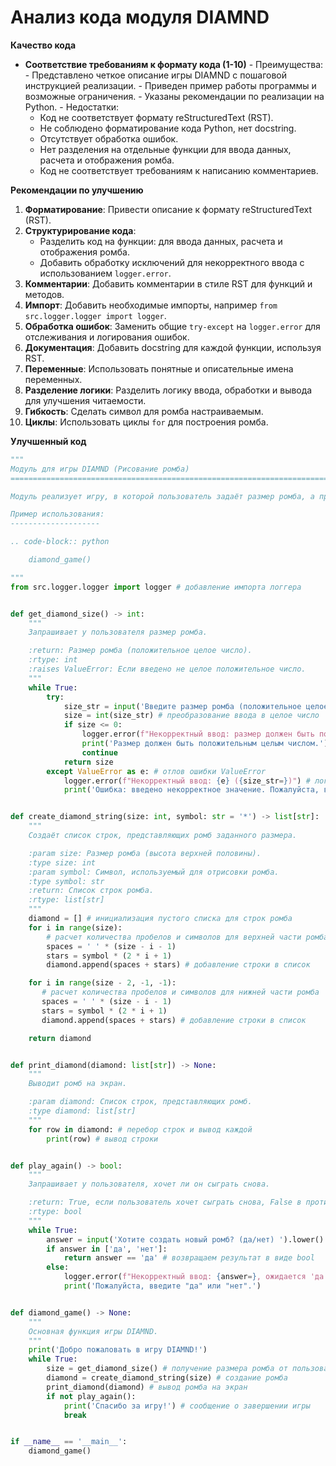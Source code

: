 # Анализ кода модуля DIAMND

**Качество кода**
  -  **Соответствие требованиям к формату кода (1-10)**
    -  Преимущества:
         -   Представлено четкое описание игры DIAMND с пошаговой инструкцией реализации.
         -  Приведен пример работы программы и возможные ограничения.
         -  Указаны рекомендации по реализации на Python.
    -  Недостатки:
        -   Код не соответствует формату reStructuredText (RST).
        -  Не соблюдено форматирование кода Python, нет docstring.
        -  Отсутствует обработка ошибок.
        -  Нет разделения на отдельные функции для ввода данных, расчета и отображения ромба.
        -   Код не соответствует требованиям к написанию комментариев.

**Рекомендации по улучшению**

1.  **Форматирование**: Привести описание к формату reStructuredText (RST).
2.  **Структурирование кода**:
    - Разделить код на функции: для ввода данных, расчета и отображения ромба.
    -  Добавить обработку исключений для некорректного ввода с использованием `logger.error`.
3.  **Комментарии**: Добавить комментарии в стиле RST для функций и методов.
4.  **Импорт**: Добавить необходимые импорты, например `from src.logger.logger import logger`.
5.  **Обработка ошибок**: Заменить общие `try-except` на `logger.error` для отслеживания и логирования ошибок.
6.  **Документация**: Добавить docstring для каждой функции, используя RST.
7.  **Переменные**: Использовать понятные и описательные имена переменных.
8.  **Разделение логики**: Разделить логику ввода, обработки и вывода для улучшения читаемости.
9.  **Гибкость**: Сделать символ для ромба настраиваемым.
10. **Циклы**: Использовать циклы `for` для построения ромба.

**Улучшенный код**

```python
"""
Модуль для игры DIAMND (Рисование ромба)
=========================================================================================

Модуль реализует игру, в которой пользователь задаёт размер ромба, а программа выводит его на экран.

Пример использования:
--------------------

.. code-block:: python

    diamond_game()

"""
from src.logger.logger import logger # добавление импорта логгера


def get_diamond_size() -> int:
    """
    Запрашивает у пользователя размер ромба.

    :return: Размер ромба (положительное целое число).
    :rtype: int
    :raises ValueError: Если введено не целое положительное число.
    """
    while True:
        try:
            size_str = input('Введите размер ромба (положительное целое число): ')
            size = int(size_str) # преобразование ввода в целое число
            if size <= 0:
                logger.error(f"Некорректный ввод: размер должен быть положительным ({size_str=})") # логирование ошибки ввода
                print('Размер должен быть положительным целым числом.')
                continue
            return size
        except ValueError as e: # отлов ошибки ValueError
            logger.error(f"Некорректный ввод: {e} ({size_str=})") # логирование ошибки
            print('Ошибка: введено некорректное значение. Пожалуйста, введите целое число.')


def create_diamond_string(size: int, symbol: str = '*') -> list[str]:
    """
    Создаёт список строк, представляющих ромб заданного размера.

    :param size: Размер ромба (высота верхней половины).
    :type size: int
    :param symbol: Символ, используемый для отрисовки ромба.
    :type symbol: str
    :return: Список строк ромба.
    :rtype: list[str]
    """
    diamond = [] # инициализация пустого списка для строк ромба
    for i in range(size):
        # расчет количества пробелов и символов для верхней части ромба
        spaces = ' ' * (size - i - 1)
        stars = symbol * (2 * i + 1)
        diamond.append(spaces + stars) # добавление строки в список

    for i in range(size - 2, -1, -1):
       # расчет количества пробелов и символов для нижней части ромба
       spaces = ' ' * (size - i - 1)
       stars = symbol * (2 * i + 1)
       diamond.append(spaces + stars) # добавление строки в список

    return diamond


def print_diamond(diamond: list[str]) -> None:
    """
    Выводит ромб на экран.

    :param diamond: Список строк, представляющих ромб.
    :type diamond: list[str]
    """
    for row in diamond: # перебор строк и вывод каждой
        print(row) # вывод строки


def play_again() -> bool:
    """
    Запрашивает у пользователя, хочет ли он сыграть снова.

    :return: True, если пользователь хочет сыграть снова, False в противном случае.
    :rtype: bool
    """
    while True:
        answer = input('Хотите создать новый ромб? (да/нет) ').lower() # запрос пользователя о повторной игре
        if answer in ['да', 'нет']:
            return answer == 'да' # возвращаем результат в виде bool
        else:
            logger.error(f"Некорректный ввод: {answer=}, ожидается 'да' или 'нет'") # логирование ошибки ввода
            print('Пожалуйста, введите "да" или "нет".')


def diamond_game() -> None:
    """
    Основная функция игры DIAMND.
    """
    print('Добро пожаловать в игру DIAMND!')
    while True:
        size = get_diamond_size() # получение размера ромба от пользователя
        diamond = create_diamond_string(size) # создание ромба
        print_diamond(diamond) # вывод ромба на экран
        if not play_again():
            print('Спасибо за игру!') # сообщение о завершении игры
            break


if __name__ == '__main__':
    diamond_game()
```